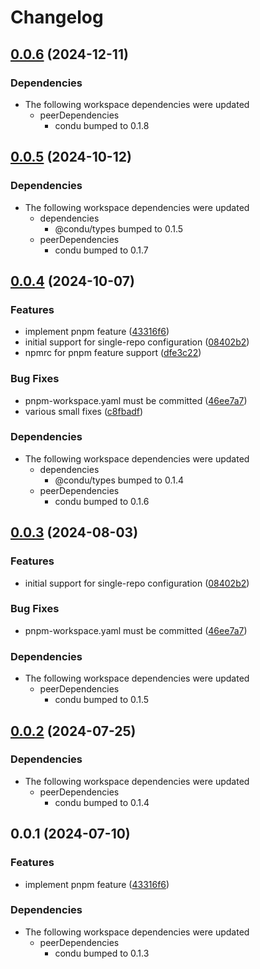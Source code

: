 # Changelog

## [0.0.6](https://github.com/niieani/condu/compare/@condu-feature/pnpm@0.0.5...@condu-feature/pnpm@0.0.6) (2024-12-11)


### Dependencies

* The following workspace dependencies were updated
  * peerDependencies
    * condu bumped to 0.1.8

## [0.0.5](https://github.com/niieani/condu/compare/@condu-feature/pnpm@0.0.4...@condu-feature/pnpm@0.0.5) (2024-10-12)


### Dependencies

* The following workspace dependencies were updated
  * dependencies
    * @condu/types bumped to 0.1.5
  * peerDependencies
    * condu bumped to 0.1.7

## [0.0.4](https://github.com/niieani/condu/compare/@condu-feature/pnpm@0.0.3...@condu-feature/pnpm@0.0.4) (2024-10-07)


### Features

* implement pnpm feature ([43316f6](https://github.com/niieani/condu/commit/43316f6ceb27777b2d8d4a31df2a5e107e98e289))
* initial support for single-repo configuration ([08402b2](https://github.com/niieani/condu/commit/08402b263ca671c05a0d3085a4801baa172910d0))
* npmrc for pnpm feature support ([dfe3c22](https://github.com/niieani/condu/commit/dfe3c22bc4c7fa66f2517c284b9cbbf48bcc544c))


### Bug Fixes

* pnpm-workspace.yaml must be committed ([46ee7a7](https://github.com/niieani/condu/commit/46ee7a780e0c72c93bfc430f8ad6ca56a6a7cc31))
* various small fixes ([c8fbadf](https://github.com/niieani/condu/commit/c8fbadf0f538086dca5d8d4093c274128c793743))


### Dependencies

* The following workspace dependencies were updated
  * dependencies
    * @condu/types bumped to 0.1.4
  * peerDependencies
    * condu bumped to 0.1.6

## [0.0.3](https://github.com/niieani/condu/compare/@condu-feature/pnpm@0.0.2...@condu-feature/pnpm@0.0.3) (2024-08-03)


### Features

* initial support for single-repo configuration ([08402b2](https://github.com/niieani/condu/commit/08402b263ca671c05a0d3085a4801baa172910d0))


### Bug Fixes

* pnpm-workspace.yaml must be committed ([46ee7a7](https://github.com/niieani/condu/commit/46ee7a780e0c72c93bfc430f8ad6ca56a6a7cc31))


### Dependencies

* The following workspace dependencies were updated
  * peerDependencies
    * condu bumped to 0.1.5

## [0.0.2](https://github.com/niieani/toolchain/compare/@condu-feature/pnpm@0.0.1...@condu-feature/pnpm@0.0.2) (2024-07-25)


### Dependencies

* The following workspace dependencies were updated
  * peerDependencies
    * condu bumped to 0.1.4

## 0.0.1 (2024-07-10)


### Features

* implement pnpm feature ([43316f6](https://github.com/niieani/toolchain/commit/43316f6ceb27777b2d8d4a31df2a5e107e98e289))


### Dependencies

* The following workspace dependencies were updated
  * peerDependencies
    * condu bumped to 0.1.3
